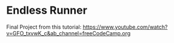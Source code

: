 # Endless Runner
Final Project from this tutorial: https://www.youtube.com/watch?v=GFO_txvwK_c&ab_channel=freeCodeCamp.org

